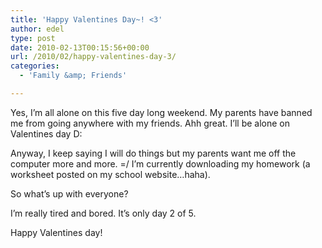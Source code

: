 ```yaml
---
title: 'Happy Valentines Day~! <3'
author: edel
type: post
date: 2010-02-13T00:15:56+00:00
url: /2010/02/happy-valentines-day-3/
categories:
  - 'Family &amp; Friends'

---
```

Yes, I&#8217;m all alone on this five day long weekend. My parents have banned me from going anywhere with my friends. Ahh great. I&#8217;ll be alone on Valentines day D:

Anyway, I keep saying I will do things but my parents want me off the computer more and more. =/ I&#8217;m currently downloading my homework (a worksheet posted on my school website&#8230;haha).

So what&#8217;s up with everyone?

I&#8217;m really tired and bored. It&#8217;s only day 2 of 5.

Happy Valentines day!

<ol class="footnote">
</ol>